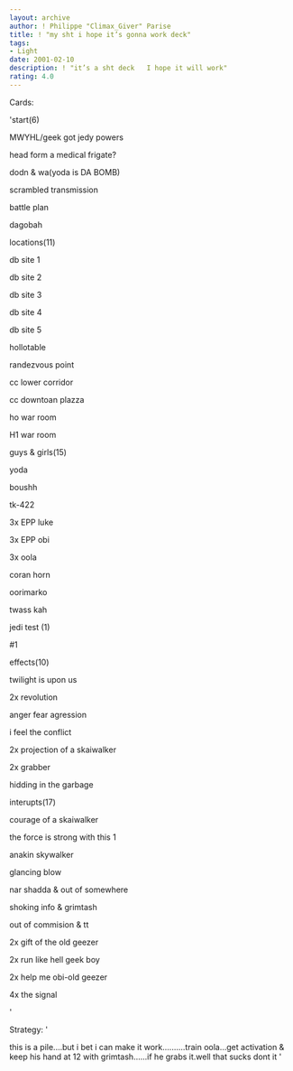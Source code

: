 ```yaml
---
layout: archive
author: ! Philippe "Climax_Giver" Parise
title: ! "my sht i hope it’s gonna work deck"
tags:
- Light
date: 2001-02-10
description: ! "it’s a sht deck   I hope it will work"
rating: 4.0
---
```

Cards: 

'start(6)

MWYHL/geek got jedy powers

head form a medical frigate?

dodn & wa(yoda is DA BOMB)

scrambled transmission

battle plan

dagobah


locations(11)

db  site 1

db  site 2

db  site 3

db  site 4

db  site 5

hollotable

randezvous point

cc  lower corridor

cc  downtoan plazza

ho  war room

H1  war room


guys & girls(15)

yoda

boushh

tk-422

3x EPP luke

3x EPP obi

3x oola

coran horn

oorimarko

twass kah


jedi test (1)

#1


effects(10)

twilight is upon us

2x revolution

anger fear agression

i feel the conflict

2x projection of a skaiwalker

2x grabber

hidding in the garbage


interupts(17)

courage of a skaiwalker

the force is strong with this 1

anakin skywalker

glancing blow

nar shadda & out of somewhere

shoking info & grimtash

out of commision &  tt

2x gift of the old geezer

2x run like hell geek boy

2x help me obi-old geezer

4x the signal


'

Strategy: '

this is a pile....but i bet i can make it work..........train oola...get activation & keep his hand at 12 with grimtash......if he grabs it.well that sucks dont it '